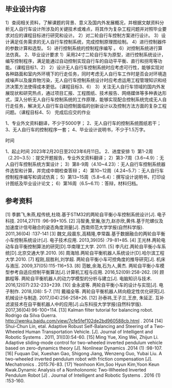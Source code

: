 ## 毕业设计内容
1）查阅相关资料，了解课题的背景、意义及国内外发展概况，并根据文献资料分析无人自行车设计所涉及的关键技术或难点，将其作为复杂工程问题并对照毕业要求对应的课程目标进行研究和设计。
2）对二轮自行车控制方案进行设计。
3）设计满足任务需求的无人自行车控制系统，完成控制原理图绘制。
4）进行控制器件的参数计算和选型。
5）进行控制系统的控制程序编写 。
6）对控制系统进行算法仿真。
2、毕业设计要求
1）采用24寸二轮自行车为原型，进行控制系统设计，编写控制程序，满足能通过自动控制实现自行车的自动平平衡、直行和拐弯等功能。（课程目标1、2）
2）设计无人自行车控制系统时应考虑可行性，能够实现对各种路面和室内外环境下的行走任务，同时考虑无人自行车工作时是否会对环境造成噪声以及废弃物污染，无人自行车控制系统设计时应考虑运用工程管理知识和经济决策方法使得成本更低。（课程目标3、6）
3）关注无人自行车领域的国内外发展现状和研究热点，通过项目汇报、工程图纸、技术报告、网络媒体等多种表达形式，深入分析无人自行车控制系统的工作原理，能够实现配合控制系统完成无人自行走任务，解决无人自行车自动控制面临的创新设计以及控制方法方面的复杂工程问题。（课程目标4、5）
完成后应交的作业

1、专业外文资料翻译，不少于5000字；
2、无人自行车的控制系统图纸若干；
3、无人自行车的控制程序一套；
4、毕业设计说明书，不少于1.5万字。

时间

1、起止时间
2023年2月20日至2023年6月11日。
2、进度安排
1）第1-2周（2.20~3.5）：提交开题报告，专业外文资料翻译；
2）第3-7周（3.6~4.9）：无人自行车控制系统方案设计；
3）第8-9周（4.10~4.23）：无人自行车控制系统器件选型和计算，并完成中期检查答辩；
4）第10~12周（4.24~5.7）：无人自行车控制程序编写和调试仿真；
5）第13~15周（5.8~6.4）：撰写设计说明书，打印设计图纸及毕业设计论文；
6）第16周（6.5~6.11）：答辩，材料归档。

## 参考资料

[1] 季鹏飞,朱燕,程传统,杜晓.基于STM32的两轮自平衡小车控制系统设计[J]. 电子科技. 2014,27(11) :96-99+105.
[2] 冯智勇,曾瀚,张力,赵亦欣,黄伟.基于陀螺仪及加速度计信号融合的姿态角度测量[J]. 西南师范大学学报(自然科学版). 2011,36(04) :137-141
[3] 魏文,段晨东,高精隆,李常磊.基于数据融合的两轮自平衡小车控制系统设计[J]. 电子技术应用. 2013,39(05) :79-81+85.
[4] 王光林.两轮电动车自平衡控制算法的研究[D].华南理工大学. 2011. 
[5] 李凡红.两轮自平衡小车系统[D].北京交通大学.2010.
[6] 周海旭.两轮自平衡机器人系统设计[D].哈尔滨工程大学.2010.
[7] 程刚,屈胜利,刘学超. 两轮自平衡小车可控角度的推导研究[J]. 机床与液压. 2009,37(05):115-116+53.
[8] 范敏,余海,石为人,黄杰. 两轮自平衡小车模型参考自适应控制平衡算法[J].计算机工程与应用. 2016,52(09):258-262.
[9] 顾鹏程等. 两轮自平衡机器人的动力学模型的分析与建立[J]. 电脑知识与技术. 2016,12(07):232-233+239.
[10] 金永波等. 两轮自平衡小车的设计与实现[J]. 电子制作. 2018,(08): 5-7.
[11] 戴福全等. 两轮自平衡机器人转向稳定性优化研究[J]. 机械设计与制造. 2017,(04):256-258+26.
[12] 孙泰祎,王子兰,王彦, 朱延正. 互补滤波技术在自平衡机器人中的应用[J].山东科技大学学报(自然科学版). 2017,36(04):96-100+114.
[13] Kalman filter tutorial for balancing robot. Rodrigo da Silva Guerra. http://wenku.baidu.com/view/7cfe5fef102de2bd960588cb.html . 2014
[14] Shui-Chun Lin, etal. Adaptive Robust Self-Balancing and Steering of a Two-Wheeled Human Transportation Vehicle.  [J]. Journal of Intelligent and Robotic Systems . 2011, 31(03):54-60.
[15] Ming Yue, Xing Wei, Zhijun Li.   Adaptive sliding-mode control for two-wheeled inverted pendulum vehicle based on zero-dynamics theory [J]. Nonlinear Dynamics .2014 (1) :98-107.
[16] Fuquan Dai, Xueshan Gao, Shigong Jiang, Wenzeng Guo, Yubai Liu. A two-wheeled inverted pendulum robot with friction compensation [J]. Mechatronics . 2015:76-83.
[17] Yeonhoon Kim,Soo Hyun Kim,Yoon Keun Kwak.Dynamic Analysis of a Nonholonomic Two-Wheeled Inverted Pendulum Robot [J] .  Journal of Intelligent and Robotic Systems . 2016 (1) :153-160.
